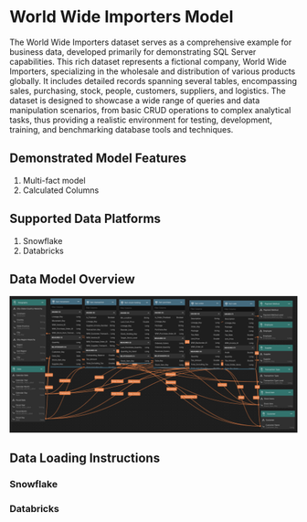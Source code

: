 # World Wide Importers Model

The World Wide Importers dataset serves as a comprehensive example for business data, developed primarily for demonstrating SQL Server capabilities. This rich dataset represents a fictional company, World Wide Importers, specializing in the wholesale and distribution of various products globally. It includes detailed records spanning several tables, encompassing sales, purchasing, stock, people, customers, suppliers, and logistics. The dataset is designed to showcase a wide range of queries and data manipulation scenarios, from basic CRUD operations to complex analytical tasks, thus providing a realistic environment for testing, development, training, and benchmarking database tools and techniques.

## Demonstrated Model Features
1. Multi-fact model
2. Calculated Columns


## Supported Data Platforms
1. Snowflake
2. Databricks

## Data Model Overview

![Worldwide Importers](../../../images/world-wide-importers-model.png)

## Data Loading Instructions

### Snowflake
### Databricks
